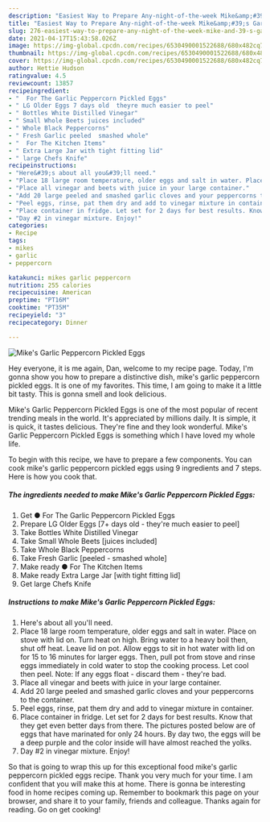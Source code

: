```yaml
---
description: "Easiest Way to Prepare Any-night-of-the-week Mike&amp;#39;s Garlic Peppercorn Pickled Eggs"
title: "Easiest Way to Prepare Any-night-of-the-week Mike&amp;#39;s Garlic Peppercorn Pickled Eggs"
slug: 276-easiest-way-to-prepare-any-night-of-the-week-mike-and-39-s-garlic-peppercorn-pickled-eggs
date: 2021-04-17T15:43:58.026Z
image: https://img-global.cpcdn.com/recipes/6530490001522688/680x482cq70/mikes-garlic-peppercorn-pickled-eggs-recipe-main-photo.jpg
thumbnail: https://img-global.cpcdn.com/recipes/6530490001522688/680x482cq70/mikes-garlic-peppercorn-pickled-eggs-recipe-main-photo.jpg
cover: https://img-global.cpcdn.com/recipes/6530490001522688/680x482cq70/mikes-garlic-peppercorn-pickled-eggs-recipe-main-photo.jpg
author: Hettie Hudson
ratingvalue: 4.5
reviewcount: 13857
recipeingredient:
- "  For The Garlic Peppercorn Pickled Eggs"
- " LG Older Eggs 7 days old  theyre much easier to peel"
- " Bottles White Distilled Vinegar"
- " Small Whole Beets juices included"
- " Whole Black Peppercorns"
- " Fresh Garlic peeled  smashed whole"
- "  For The Kitchen Items"
- " Extra Large Jar with tight fitting lid"
- " large Chefs Knife"
recipeinstructions:
- "Here&#39;s about all you&#39;ll need."
- "Place 18 large room temperature, older eggs and salt in water. Place on stove with lid on. Turn heat on high. Bring water to a heavy boil then, shut off heat. Leave lid on pot. Allow eggs to sit in hot water with lid on for 15 to 16 minutes for larger eggs. Then, pull pot from stove and rinse eggs immediately in cold water to stop the cooking process. Let cool then peel. Note: If any eggs float - discard them - they&#39;re bad."
- "Place all vinegar and beets with juice in your large container."
- "Add 20 large peeled and smashed garlic cloves and your peppercorns to the container."
- "Peel eggs, rinse, pat them dry and add to vinegar mixture in container."
- "Place container in fridge. Let set for 2 days for best results. Know that they get even better days from there. The pictures posted below are of eggs that have marinated for only 24 hours. By day two, the eggs will be a deep purple and the color inside will have almost reached the yolks."
- "Day #2 in vinegar mixture. Enjoy!"
categories:
- Recipe
tags:
- mikes
- garlic
- peppercorn

katakunci: mikes garlic peppercorn 
nutrition: 255 calories
recipecuisine: American
preptime: "PT16M"
cooktime: "PT35M"
recipeyield: "3"
recipecategory: Dinner

---
```



![Mike&#39;s Garlic Peppercorn Pickled Eggs](https://img-global.cpcdn.com/recipes/6530490001522688/680x482cq70/mikes-garlic-peppercorn-pickled-eggs-recipe-main-photo.jpg)

Hey everyone, it is me again, Dan, welcome to my recipe page. Today, I'm gonna show you how to prepare a distinctive dish, mike&#39;s garlic peppercorn pickled eggs. It is one of my favorites. This time, I am going to make it a little bit tasty. This is gonna smell and look delicious.

Mike&#39;s Garlic Peppercorn Pickled Eggs is one of the most popular of recent trending meals in the world. It's appreciated by millions daily. It is simple, it is quick, it tastes delicious. They're fine and they look wonderful. Mike&#39;s Garlic Peppercorn Pickled Eggs is something which I have loved my whole life.




To begin with this recipe, we have to prepare a few components. You can cook mike&#39;s garlic peppercorn pickled eggs using 9 ingredients and 7 steps. Here is how you cook that.

<!--inarticleads1-->

##### The ingredients needed to make Mike&#39;s Garlic Peppercorn Pickled Eggs:

1. Get  ● For The Garlic Peppercorn Pickled Eggs
1. Prepare  LG Older Eggs [7+ days old - they&#39;re much easier to peel]
1. Take  Bottles White Distilled Vinegar
1. Take  Small Whole Beets [juices included]
1. Take  Whole Black Peppercorns
1. Take  Fresh Garlic [peeled - smashed whole]
1. Make ready  ● For The Kitchen Items
1. Make ready  Extra Large Jar [with tight fitting lid]
1. Get  large Chefs Knife




<!--inarticleads2-->

##### Instructions to make Mike&#39;s Garlic Peppercorn Pickled Eggs:

1. Here&#39;s about all you&#39;ll need.
1. Place 18 large room temperature, older eggs and salt in water. Place on stove with lid on. Turn heat on high. Bring water to a heavy boil then, shut off heat. Leave lid on pot. Allow eggs to sit in hot water with lid on for 15 to 16 minutes for larger eggs. Then, pull pot from stove and rinse eggs immediately in cold water to stop the cooking process. Let cool then peel. Note: If any eggs float - discard them - they&#39;re bad.
1. Place all vinegar and beets with juice in your large container.
1. Add 20 large peeled and smashed garlic cloves and your peppercorns to the container.
1. Peel eggs, rinse, pat them dry and add to vinegar mixture in container.
1. Place container in fridge. Let set for 2 days for best results. Know that they get even better days from there. The pictures posted below are of eggs that have marinated for only 24 hours. By day two, the eggs will be a deep purple and the color inside will have almost reached the yolks.
1. Day #2 in vinegar mixture. Enjoy!




So that is going to wrap this up for this exceptional food mike&#39;s garlic peppercorn pickled eggs recipe. Thank you very much for your time. I am confident that you will make this at home. There is gonna be interesting food in home recipes coming up. Remember to bookmark this page on your browser, and share it to your family, friends and colleague. Thanks again for reading. Go on get cooking!

